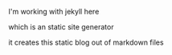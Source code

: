 
I'm working with jekyll here

which is an static site generator

it creates this static blog out of markdown files 

